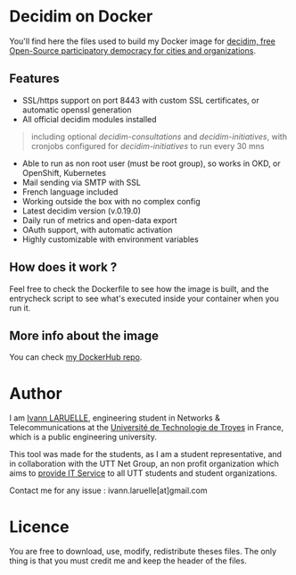# Decidim on Docker

You'll find here the files used to build my Docker image for [decidim, free Open-Source participatory democracy for cities and organizations](https://decidim.org).

## Features

* SSL/https support on port 8443 with custom SSL certificates, or automatic openssl generation
* All official decidim modules installed

> including optional _decidim-consultations_ and _decidim-initiatives_, with cronjobs configured for _decidim-initiatives_ to run every 30 mns

* Able to run as non root user (must be root group), so works in OKD, or OpenShift, Kubernetes
* Mail sending via SMTP with SSL
* French language included
* Working outside the box with no complex config
* Latest decidim version (v.0.19.0)
* Daily run of metrics and open-data export
* OAuth support, with automatic activation
* Highly customizable with environment variables

## How does it work ?

Feel free to check the Dockerfile to see how the image is built, and the entrycheck script to see what's executed inside your container when you run it.

## More info about the image

You can check [my DockerHub repo](https://hub.docker.com/repository/docker/larueli/decidim-nonroot).

# Author

I am [Ivann LARUELLE](https://www.linkedin.com/in/ilaruelle/), engineering student in Networks & Telecommunications at the [Université de Technologie de Troyes](https://www.utt.fr/) in France, which is a public engineering university.

This tool was made for the students, as I am a student representative, and in collaboration with the UTT Net Group, an non profit organization which aims to [provide IT Service](https://ung.utt.fr/tech/sia) to all UTT students and student organizations.

Contact me for any issue : ivann.laruelle[at]gmail.com

# Licence

You are free to download, use, modify, redistribute theses files. The only thing is that you must credit me and keep the header of the files.
